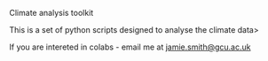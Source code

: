 Climate analysis toolkit 

This is a set of python scripts designed to analyse the climate data>

If you are intereted in colabs - email me at jamie.smith@gcu.ac.uk
